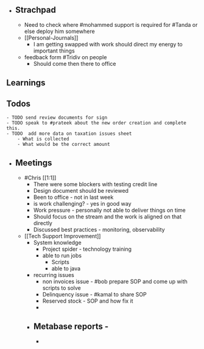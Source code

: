 - ## Strachpad
	- Need to check where #mohammed support is required for #Tanda or else  deploy him somewhere
	- [[Personal-Journals]]
		- I am getting swapped with work should direct my energy to important things
	- feedback form #Tridiv on people
		- Should come then there to office
## Learnings
## Todos
	- TODO send review documents for sign
	- TODO speak to #prateek about the new order creation and complete this.
	- TODO  add more data on taxation issues sheet
		- What is collected
		- What would be the correct amount
- ## Meetings
	- #Chris [[1:1]]
		- There were some blockers with testing credit line
		- Design document should be reviewed
		- Been to office - not in last week
		- is work challenging? - yes in good way
		- Work pressure - personally not able to deliver things on time
		- Should focus on the stream and the work is aligned on that directly
		- Discussed best practices - monitoring, observability
	- [[Tech Support Improvement]]
		- System knowledge
			- Project spider - technology training
			- able to run jobs
				- Scripts
				- able to java
		- recurring issues
			- non invoices issue - #bob prepare SOP and come up with scripts to solve
			- Delinquency issue - #kamal to share SOP
			- Reserved stock - SOP and how fix it
			-
		- Metabase reports -
			-
			-